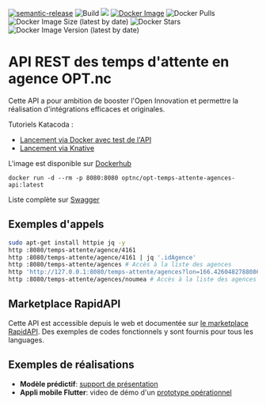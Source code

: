 [![semantic-release](https://img.shields.io/badge/%20%20%F0%9F%93%A6%F0%9F%9A%80-semantic--release-e10079.svg)](https://github.com/semantic-release/semantic-release)
![Build](https://github.com/opt-nc/opt-temps-attente-agences-api/actions/workflows/maven.yml/badge.svg)
[![](https://jitpack.io/v/opt-nc/opt-temps-attente-agences-api.svg)](https://jitpack.io/#opt-nc/opt-temps-attente-agences-api)
[![Docker Image](https://img.shields.io/badge/docker-homepage-blue)](https://hub.docker.com/repository/docker/optnc/opt-temps-attente-agences-api)
![Docker Pulls](https://img.shields.io/docker/pulls/optnc/opt-temps-attente-agences-api)
![Docker Image Size (latest by date)](https://img.shields.io/docker/image-size/optnc/opt-temps-attente-agences-api)
![Docker Stars](https://img.shields.io/docker/stars/optnc/opt-temps-attente-agences-api)
![Docker Image Version (latest by date)](https://img.shields.io/docker/v/optnc/opt-temps-attente-agences-api?arch=amd64&sort=date)

# API REST des temps d'attente en agence OPT.nc

Cette API a pour ambition de booster l'Open Innovation et permettre la réalisation d'intégrations efficaces et originales.

Tutoriels Katacoda :
 - [Lancement via Docker avec test de l'API](https://www.katacoda.com/opt-labs/courses/opt-temps-attente-agences/basique)
 - [Lancement via Knative](https://www.katacoda.com/opt-labs/courses/opt-temps-attente-agences/Kknative)

L'image est disponible sur [Dockerhub](https://hub.docker.com/repository/docker/optnc/opt-temps-attente-agences-api)

```shell
docker run -d --rm -p 8080:8080 optnc/opt-temps-attente-agences-api:latest
```

Liste complète sur [Swagger](http://127.0.0.1:8080/doc.tempsattente.html)

## Exemples d'appels
```bash
sudo apt-get install httpie jq -y
http :8080/temps-attente/agence/4161
http :8080/temps-attente/agence/4161 | jq '.idAgence'
http :8080/temps-attente/agences # Accès à la liste des agences
http 'http://127.0.0.1:8080/temps-attente/agences?lon=166.4260482788086&lat=-22.25097078275085&distanceInMeters=3000' # Accès à la liste des communes par distance
http :8080/temps-attente/agences/noumea # Accès à la liste des agences de Nouméa
```
## Marketplace RapidAPI

Cette API est accessible depuis le web et documentée sur [le marketplace RapidAPI](https://rapidapi.com/opt-nc-opt-nc-default/api/temps-attente-en-agence).
Des exemples de codes fonctionnels y sont fournis pour tous les languages.

## Exemples de réalisations

- **Modèle prédictif**: [support de présentation](https://slides.com/monimpaul/deck-4c5e0d#/)
- **Appli mobile Flutter**: video de démo d'un [prototype opérationnel](https://youtu.be/FJzCIQDsMtc)
